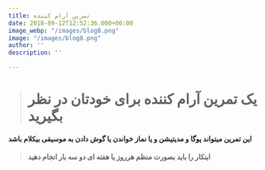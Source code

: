 ```yaml
---
title: تمرین آرام کننده
date: 2018-09-12T12:52:36.000+06:00
image_webp: "/images/blog8.png"
image: "/images/blog8.png"
author: ''
description: ''

---
```

> # یک تمرین آرام کننده برای خودتان در نظر بگیرید

#### **این تمرین میتواند یوگا و مدیتیشن و یا نماز خواندن یا گوش دادن به موسیقی بیکلام باشد**

> #### **اینکار را باید بصورت منظم هرروز یا هفته ای دو سه بار انجام دهید**  